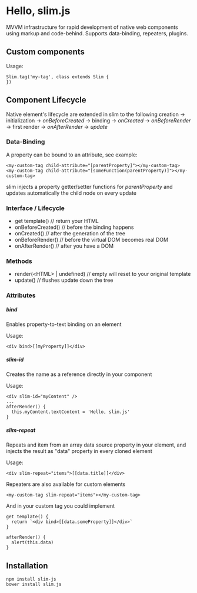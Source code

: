 # Hello, slim.js

MVVM infrastructure for rapid development of native web components using markup and code-behind.
Supports data-binding, repeaters, plugins.

## Custom components
Usage:
```
Slim.tag('my-tag', class extends Slim {
})
```

## Component Lifecycle
Native element's lifecycle are extended in slim to the following
creation -> initialization -> *onBeforeCreated* -> binding -> *onCreated* -> *onBeforeRender* -> first render -> *onAfterRender* -> *update*

### Data-Binding
A property can be bound to an attribute, see example:
```
<my-custom-tag child-attribute="[parentProperty]"></my-custom-tag>
<my-custom-tag child-attribute="[someFunction(parentProperty)]"></my-custom-tag>
```
slim injects a property getter/setter functions for *parentProperty* and updates automatically the child node on every update

### Interface / Lifecycle
- get template() // return your HTML
- onBeforeCreated() // before the binding happens
- onCreated() // after the generation of the tree
- onBeforeRender() // before the virtual DOM becomes real DOM
- onAfterRender() // after you have a DOM

### Methods
- render(&lt;HTML&gt; | undefined) // empty will reset to your original template
- update() // flushes update down the tree

### Attributes
##### bind
Enables property-to-text binding on an element

Usage:
```
<div bind>[[myProperty]]</div>
```

##### slim-id
Creates the name as a reference directly in your component

Usage:
```
<div slim-id="myContent" />
...
afterRender() {
  this.myContent.textContent = 'Hello, slim.js'
}
```

##### slim-repeat
Repeats and item from an array data source property in your element, and injects the result as "data" property in every cloned element

Usage:
```
<div slim-repeat="items">[[data.title]]</div>
```
Repeaters are also available for custom elements
```
<my-custom-tag slim-repeat="items"></my-custom-tag>
```
And in your custom tag you could implement
```
get template() {
  return `<div bind>[[data.someProperty]]</div>`
}

afterRender() {
  alert(this.data)
}
```

## Installation
```
npm install slim-js
bower install slim.js
```
